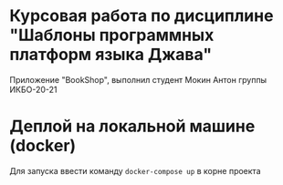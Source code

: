 # Курсовая работа по дисциплине "Шаблоны программных платформ языка Джава"
Приложение "BookShop", выполнил студент Мокин Антон группы ИКБО-20-21

# Деплой на локальной машине (docker)
Для запуска ввести команду ```docker-compose up``` в корне проекта
